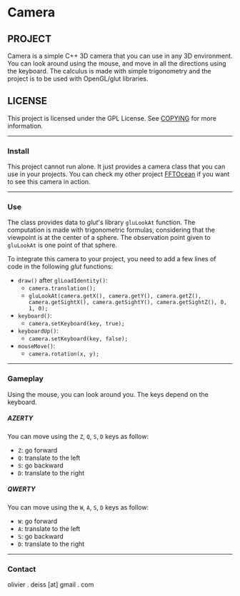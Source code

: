 # Camera

## PROJECT

Camera is a simple C++ 3D camera that you can use in any 3D environment. You can look around using the mouse, and move in all the directions using the keyboard. The calculus is made with simple trigonometry and the project is to be used with OpenGL/glut libraries.

## LICENSE

This project is licensed under the GPL License. See [COPYING](COPYING) for more information.

***

### Install

This project cannot run alone. It just provides a camera class that you can use in your projects. You can check my other project [FFTOcean](https://github.com/CSWest/FFTOcean) if you want to see this camera in action.

***

### Use

The class provides data to *glut*'s library `gluLookAt` function. The computation is made with trigonometric formulas, considering that the viewpoint is at the center of a sphere. The observation point given to `gluLookAt` is one point of that sphere.

To integrate this camera to your project, you need to add a few lines of code in the following *glut* functions:

* `draw()` after `glLoadIdentity()`:
    * `camera.translation();`
    * `gluLookAt(camera.getX(), camera.getY(), camera.getZ(), camera.getSightX(), camera.getSightY(), camera.getSightZ(), 0, 1, 0);`
* `keyboard()`:
    * `camera.setKeyboard(key, true);`
* `keyboardUp()`:
    * `camera.setKeyboard(key, false);`
* `mouseMove()`:
    * `camera.rotation(x, y);`

***

### Gameplay

Using the mouse, you can look around you. The keys depend on the keyboard.

##### AZERTY

You can move using the `Z`, `Q`, `S`, `D` keys as follow:

* `Z`: go forward
* `Q`: translate to the left
* `S`: go backward
* `D`: translate to the right

##### QWERTY

You can move using the `W`, `A`, `S`, `D` keys as follow:

* `W`: go forward
* `A`: translate to the left
* `S`: go backward
* `D`: translate to the right 

***

### Contact

olivier . deiss [at] gmail . com
